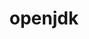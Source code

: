 ---
title: "openjdk"
layout: cache
categories: [package, develop-2024-01-21]
meta: {"versions": ["11.0.15_10", "11.0.17_8", "11.0.20.1_1", "17.0.8.1_1"], "compilers": ["apple-clang@=15.0.0", "cce@=15.0.1", "gcc@=10.3.0", "gcc@=11.3.0", "gcc@=11.4.0", "gcc@=7.3.1", "gcc@=7.5.0", "gcc@=9.4.0", "oneapi@=2023.2.0"], "oss": ["amzn2", "rhel8", "sle_hpc15", "ubuntu18.04", "ubuntu20.04", "ubuntu22.04", "ventura"], "platforms": ["darwin", "linux"], "targets": ["aarch64", "neoverse_n1", "neoverse_v1", "ppc64le", "x86_64_v3", "x86_64_v4", "zen4"], "stacks": ["aws-isc", "aws-isc-aarch64", "build_systems", "e4s", "e4s-aarch64", "e4s-cray-rhel", "e4s-cray-sles", "e4s-neoverse_v1", "e4s-oneapi", "e4s-power", "e4s-rocm-external", "ml-darwin-aarch64-mps", "ml-linux-x86_64-cpu", "ml-linux-x86_64-cuda", "ml-linux-x86_64-rocm", "root"], "num_specs": 16, "num_specs_by_stack": {"ml-darwin-aarch64-mps": 1, "root": 16, "aws-isc-aarch64": 4, "aws-isc": 2, "e4s-cray-rhel": 1, "e4s-cray-sles": 1, "build_systems": 1, "e4s-neoverse_v1": 1, "e4s-power": 1, "e4s-rocm-external": 1, "e4s": 1, "e4s-oneapi": 1, "e4s-aarch64": 1, "ml-linux-x86_64-cpu": 1, "ml-linux-x86_64-cuda": 1, "ml-linux-x86_64-rocm": 1}}
spec_details: [{"hash": "uvcguhxjrjgfsnoegwynowwusiovey2v", "compiler": "apple-clang@=15.0.0", "versions": ["11.0.15_10"], "os": "ventura", "platform": "darwin", "target": "aarch64", "variants": ["build_system=generic"], "stacks": ["ml-darwin-aarch64-mps", "root"], "size": "-", "tarball": "https://binaries.spack.io/develop-2024-01-21/build_cache/darwin-ventura-aarch64/apple-clang-15.0.0/openjdk-11.0.15_10/darwin-ventura-aarch64-apple-clang-15.0.0-openjdk-11.0.15_10-uvcguhxjrjgfsnoegwynowwusiovey2v.spack"}, {"hash": "hpjdjvwdkewci5mwmsowxjdkaez5njoq", "compiler": "gcc@=7.3.1", "versions": ["11.0.20.1_1"], "os": "amzn2", "platform": "linux", "target": "aarch64", "variants": ["build_system=generic"], "stacks": ["root", "aws-isc-aarch64"], "size": "-", "tarball": "https://binaries.spack.io/develop-2024-01-21/build_cache/linux-amzn2-aarch64/gcc-7.3.1/openjdk-11.0.20.1_1/linux-amzn2-aarch64-gcc-7.3.1-openjdk-11.0.20.1_1-hpjdjvwdkewci5mwmsowxjdkaez5njoq.spack"}, {"hash": "ajnetcgjlbsp3pfvi3sp2a7fzcci7si7", "compiler": "gcc@=7.3.1", "versions": ["17.0.8.1_1"], "os": "amzn2", "platform": "linux", "target": "aarch64", "variants": ["build_system=generic"], "stacks": ["root", "aws-isc-aarch64"], "size": "-", "tarball": "https://binaries.spack.io/develop-2024-01-21/build_cache/linux-amzn2-aarch64/gcc-7.3.1/openjdk-17.0.8.1_1/linux-amzn2-aarch64-gcc-7.3.1-openjdk-17.0.8.1_1-ajnetcgjlbsp3pfvi3sp2a7fzcci7si7.spack"}, {"hash": "ygq6gbp6av4xmqn5vvdcvste6cm5prwb", "compiler": "gcc@=7.3.1", "versions": ["11.0.20.1_1"], "os": "amzn2", "platform": "linux", "target": "neoverse_n1", "variants": ["build_system=generic"], "stacks": ["root", "aws-isc-aarch64"], "size": "-", "tarball": "https://binaries.spack.io/develop-2024-01-21/build_cache/linux-amzn2-neoverse_n1/gcc-7.3.1/openjdk-11.0.20.1_1/linux-amzn2-neoverse_n1-gcc-7.3.1-openjdk-11.0.20.1_1-ygq6gbp6av4xmqn5vvdcvste6cm5prwb.spack"}, {"hash": "45exy356wnktxndjql3tnwj26mxreijc", "compiler": "gcc@=7.3.1", "versions": ["17.0.8.1_1"], "os": "amzn2", "platform": "linux", "target": "neoverse_n1", "variants": ["build_system=generic"], "stacks": ["root", "aws-isc-aarch64"], "size": "-", "tarball": "https://binaries.spack.io/develop-2024-01-21/build_cache/linux-amzn2-neoverse_n1/gcc-7.3.1/openjdk-17.0.8.1_1/linux-amzn2-neoverse_n1-gcc-7.3.1-openjdk-17.0.8.1_1-45exy356wnktxndjql3tnwj26mxreijc.spack"}, {"hash": "dhzktcy4jatsvlw23h7ubzofnprzmayq", "compiler": "gcc@=7.3.1", "versions": ["17.0.8.1_1"], "os": "amzn2", "platform": "linux", "target": "x86_64_v3", "variants": ["build_system=generic"], "stacks": ["root", "aws-isc"], "size": "-", "tarball": "https://binaries.spack.io/develop-2024-01-21/build_cache/linux-amzn2-x86_64_v3/gcc-7.3.1/openjdk-17.0.8.1_1/linux-amzn2-x86_64_v3-gcc-7.3.1-openjdk-17.0.8.1_1-dhzktcy4jatsvlw23h7ubzofnprzmayq.spack"}, {"hash": "rt6mwejx7itzbbwhbyltlti6phh5gevn", "compiler": "gcc@=7.3.1", "versions": ["11.0.20.1_1"], "os": "amzn2", "platform": "linux", "target": "x86_64_v3", "variants": ["build_system=generic"], "stacks": ["root", "aws-isc"], "size": "-", "tarball": "https://binaries.spack.io/develop-2024-01-21/build_cache/linux-amzn2-x86_64_v3/gcc-7.3.1/openjdk-11.0.20.1_1/linux-amzn2-x86_64_v3-gcc-7.3.1-openjdk-11.0.20.1_1-rt6mwejx7itzbbwhbyltlti6phh5gevn.spack"}, {"hash": "ig5nj62qhycpfposawxadrfq2yusijnu", "compiler": "cce@=15.0.1", "versions": ["11.0.20.1_1"], "os": "rhel8", "platform": "linux", "target": "zen4", "variants": ["build_system=generic"], "stacks": ["root", "e4s-cray-rhel"], "size": "-", "tarball": "https://binaries.spack.io/develop-2024-01-21/build_cache/linux-rhel8-zen4/cce-15.0.1/openjdk-11.0.20.1_1/linux-rhel8-zen4-cce-15.0.1-openjdk-11.0.20.1_1-ig5nj62qhycpfposawxadrfq2yusijnu.spack"}, {"hash": "thvwoekw5pdmhcq32vj46lnlsm6w4bm2", "compiler": "gcc@=10.3.0", "versions": ["11.0.20.1_1"], "os": "sle_hpc15", "platform": "linux", "target": "x86_64_v4", "variants": ["build_system=generic"], "stacks": ["root", "e4s-cray-sles"], "size": "-", "tarball": "https://binaries.spack.io/develop-2024-01-21/build_cache/linux-sle_hpc15-x86_64_v4/gcc-10.3.0/openjdk-11.0.20.1_1/linux-sle_hpc15-x86_64_v4-gcc-10.3.0-openjdk-11.0.20.1_1-thvwoekw5pdmhcq32vj46lnlsm6w4bm2.spack"}, {"hash": "hmnmh65u4xpyeuia3k7rlplhru2j47rp", "compiler": "gcc@=7.5.0", "versions": ["11.0.20.1_1"], "os": "ubuntu18.04", "platform": "linux", "target": "x86_64_v3", "variants": ["build_system=generic"], "stacks": ["root", "build_systems"], "size": "-", "tarball": "https://binaries.spack.io/develop-2024-01-21/build_cache/linux-ubuntu18.04-x86_64_v3/gcc-7.5.0/openjdk-11.0.20.1_1/linux-ubuntu18.04-x86_64_v3-gcc-7.5.0-openjdk-11.0.20.1_1-hmnmh65u4xpyeuia3k7rlplhru2j47rp.spack"}, {"hash": "wkkooqhbarcrafsxnfktcu2sdikil6do", "compiler": "gcc@=11.4.0", "versions": ["11.0.20.1_1"], "os": "ubuntu20.04", "platform": "linux", "target": "neoverse_v1", "variants": ["build_system=generic"], "stacks": ["root", "e4s-neoverse_v1"], "size": "-", "tarball": "https://binaries.spack.io/develop-2024-01-21/build_cache/linux-ubuntu20.04-neoverse_v1/gcc-11.4.0/openjdk-11.0.20.1_1/linux-ubuntu20.04-neoverse_v1-gcc-11.4.0-openjdk-11.0.20.1_1-wkkooqhbarcrafsxnfktcu2sdikil6do.spack"}, {"hash": "lsjbofeermpezwjggtsfr6saww5ihmaa", "compiler": "gcc@=9.4.0", "versions": ["11.0.17_8"], "os": "ubuntu20.04", "platform": "linux", "target": "ppc64le", "variants": ["build_system=generic"], "stacks": ["root", "e4s-power"], "size": "-", "tarball": "https://binaries.spack.io/develop-2024-01-21/build_cache/linux-ubuntu20.04-ppc64le/gcc-9.4.0/openjdk-11.0.17_8/linux-ubuntu20.04-ppc64le-gcc-9.4.0-openjdk-11.0.17_8-lsjbofeermpezwjggtsfr6saww5ihmaa.spack"}, {"hash": "rftqa2mavawavvexc7pimbcejisq5gru", "compiler": "gcc@=11.4.0", "versions": ["11.0.20.1_1"], "os": "ubuntu20.04", "platform": "linux", "target": "x86_64_v3", "variants": ["build_system=generic"], "stacks": ["e4s-rocm-external", "root", "e4s"], "size": "-", "tarball": "https://binaries.spack.io/develop-2024-01-21/build_cache/linux-ubuntu20.04-x86_64_v3/gcc-11.4.0/openjdk-11.0.20.1_1/linux-ubuntu20.04-x86_64_v3-gcc-11.4.0-openjdk-11.0.20.1_1-rftqa2mavawavvexc7pimbcejisq5gru.spack"}, {"hash": "rzntlz2544a2y5rsupca5oe724ca26tn", "compiler": "oneapi@=2023.2.0", "versions": ["11.0.20.1_1"], "os": "ubuntu20.04", "platform": "linux", "target": "x86_64_v3", "variants": ["build_system=generic"], "stacks": ["e4s-oneapi", "root"], "size": "-", "tarball": "https://binaries.spack.io/develop-2024-01-21/build_cache/linux-ubuntu20.04-x86_64_v3/oneapi-2023.2.0/openjdk-11.0.20.1_1/linux-ubuntu20.04-x86_64_v3-oneapi-2023.2.0-openjdk-11.0.20.1_1-rzntlz2544a2y5rsupca5oe724ca26tn.spack"}, {"hash": "rcjoh72otgasxskksj6gsc2mujguod3j", "compiler": "gcc@=11.4.0", "versions": ["11.0.20.1_1"], "os": "ubuntu22.04", "platform": "linux", "target": "aarch64", "variants": ["build_system=generic"], "stacks": ["root", "e4s-aarch64"], "size": "-", "tarball": "https://binaries.spack.io/develop-2024-01-21/build_cache/linux-ubuntu22.04-aarch64/gcc-11.4.0/openjdk-11.0.20.1_1/linux-ubuntu22.04-aarch64-gcc-11.4.0-openjdk-11.0.20.1_1-rcjoh72otgasxskksj6gsc2mujguod3j.spack"}, {"hash": "neta6pxmjqcitq5fwtfbia5ykan5amvs", "compiler": "gcc@=11.3.0", "versions": ["11.0.20.1_1"], "os": "ubuntu22.04", "platform": "linux", "target": "x86_64_v3", "variants": ["build_system=generic"], "stacks": ["root", "ml-linux-x86_64-cpu", "ml-linux-x86_64-cuda", "ml-linux-x86_64-rocm"], "size": "-", "tarball": "https://binaries.spack.io/develop-2024-01-21/build_cache/linux-ubuntu22.04-x86_64_v3/gcc-11.3.0/openjdk-11.0.20.1_1/linux-ubuntu22.04-x86_64_v3-gcc-11.3.0-openjdk-11.0.20.1_1-neta6pxmjqcitq5fwtfbia5ykan5amvs.spack"}]
---
